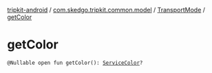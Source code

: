 [tripkit-android](../../index.md) / [com.skedgo.tripkit.common.model](../index.md) / [TransportMode](index.md) / [getColor](./get-color.md)

# getColor

`@Nullable open fun getColor(): `[`ServiceColor`](../../com.skedgo.tripkit.routing/-service-color/index.md)`?`